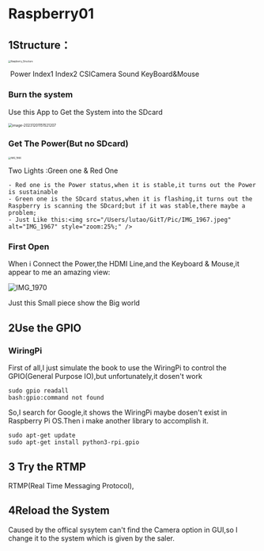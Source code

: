 # Raspberry01

## 1Structure：

<img src="/Users/lutao/GitT/Pic/Raspberry_Structure.JPG" alt="Raspberry_Structure" style="zoom:33%;" />

​       	Power         Index1                Index2        CSICamera  Sound		KeyBoard&Mouse

### Burn the system

Use this App to Get the System into the SDcard

<img src="/Users/lutao/GitT/Pic/image-20231201151521207.png" alt="image-20231201151521207" style="zoom:50%;" />

### Get The Power(But no SDcard)

<img src="/Users/lutao/GitT/Pic/IMG_1966.jpeg" alt="IMG_1966" style="zoom: 33%;" />

Two Lights :Green one & Red One

	- Red one is the Power status,when it is stable,it turns out the Power is sustainable
	- Green one is the SDcard status,when it is flashing,it turns out the Raspberry is scanning the SDcard;but if it was stable,there maybe a problem;
	- Just Like this:<img src="/Users/lutao/GitT/Pic/IMG_1967.jpeg" alt="IMG_1967" style="zoom:25%;" />

### First Open

When i Connect the Power,the HDMI Line,and the Keyboard & Mouse,it appear to me an amazing view:

![IMG_1970](/Users/lutao/GitT/Pic/IMG_1970.jpeg)

Just this Small piece show the Big world 



## 2Use the GPIO 

### WiringPi

First of all,I just simulate the book to use the WiringPi to control the GPIO(General Purpose IO),but unfortunately,it dosen't work

```vim
sudo gpio readall
bash:gpio:command not found
```

So,I search for Google,it shows the WiringPi maybe dosen't exist in Raspberry Pi OS.Then i make another library to accomplish it.

```vim
sudo apt-get update
sudo apt-get install python3-rpi.gpio
```



## 3 Try the RTMP

RTMP(Real Time Messaging Protocol),

## 4Reload the System

Caused by the offical sysytem can't find the Camera option in GUI,so I change it to the system which is given by the saler.